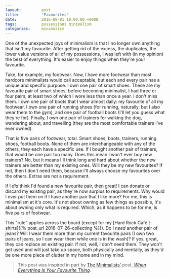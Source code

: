 ```yaml
---
layout:         post
title:          "Favourites"
date:           2016-08-01 10:00:00 +0000
tags:           possessions minimalism
categories:     minimalism
---
```


One of the unexpected joys of minimalism is that I no longer own anything that isn't my favourite. After getting rid of the excess, the duplicates, the lower value versions of all of my possessions, I was left with (in my opinion) the best of everything. It's easier to enjoy things when they're your favourite.

<!-- Read More -->

Take, for example, my footwear. Now, I have more footwear than most hardcore minimalists would call acceptable, but each and every pair has a unique and specific purpose. I own one pair of smart shoes. These are my favourite pair of smart shoes; before becoming minimalist, I had three or four pairs, at least two of which I wore less than once a year. I don't miss them. I own one pair of boots that I wear almost daily: my favourite of all my footwear. I own one pair of running shoes (for running, naturally, but I also wear them to the gym), and one pair of football boots (I'll let you guess what they're for). Finally, I own one pair of trainers for walking the dog, wandering about, and travelling (they are the most comfortable trainers I've ever owned).

That is five pairs of footwear, total. Smart shoes, boots, trainers, running shoes, football boots. None of them are interchangeable with any of the others, they each have a specific use. If I bought another pair of trainers, that would be one pair too many. Does this mean I won't ever buy new trainers? No, but it means I'll think long and hard about whether the new trainers are better than my existing ones. Will they be my new favourites? If not, then I don't need them, because I'll always choose my favourites over the others. Extras are not a requirement.

If I *did* think I'd found a new favourite pair, then great! I can donate or discard my existing pair, as they're now surplus to requirements. Why would I ever put them on if I have another pair that I like more? For me, this is minimalism at it's core. It's not about owning as few things as possible, it's about owning only what is required. Which, as it happens to be for me, is five pairs of footwear. 

This "rule" applies across the board (except for my [Hard Rock Café t-shirts]({% post_url 2016-07-26-collecting %})). Do I *need* another pair of jeans? Will I wear them more than my current favourite pairs (I own two pairs of jeans, so I can wear them while one is in the wash)? If yes, great, they can replace an existing pair. If not, well, I don't need them. They won't get used and will just take up space, both physically and mentally, as they'd be one more piece of clutter in my home and in my mind.

> This post was inspired in part by [The Minimalists'][minimalists-main-page] post, *[When Everything Is Your Favourite Thing][minimalists-favourite-post]*.

[minimalists-main-page]: http://www.theminimalists.com/
[minimalists-favourite-post]: http://www.theminimalists.com/favorite/